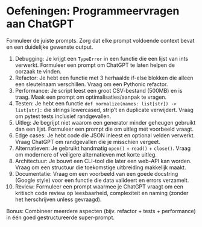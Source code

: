 # Oefeningen: Programmeervragen aan ChatGPT

Formuleer de juiste prompts. Zorg dat elke prompt voldoende context bevat en een duidelijke gewenste output.

1. Debugging: Je krijgt een `TypeError` in een functie die een lijst van ints verwerkt. Formuleer een prompt om ChatGPT te laten helpen de oorzaak te vinden.
2. Refactor: Je hebt een functie met 3 herhaalde if-else blokken die alleen een sleutelnaam verschillen. Vraag om een Pythonic refactor.
3. Performance: Je script leest een groot CSV-bestand (500MB) en is traag. Maak een prompt om optimalisaties/aanpak te vragen.
4. Testen: Je hebt een functie `def normalize(names: list[str]) -> list[str]:` die strings lowercased, strip’t en duplicate verwijdert. Vraag om pytest tests inclusief randgevallen.
5. Uitleg: Je begrijpt niet waarom een generator minder geheugen gebruikt dan een lijst. Formuleer een prompt die om uitleg mét voorbeeld vraagt.
6. Edge cases: Je hebt code die JSON inleest en optional velden verwerkt. Vraag ChatGPT om randgevallen die je misschien vergeet.
7. Alternatieven: Je gebruikt handmatig `open()` + `read()` + `close()`. Vraag om modernere of veiligere alternatieven met korte uitleg.
8. Architectuur: Je bouwt een CLI-tool die later een web-API kan worden. Vraag om een structuur die toekomstige uitbreiding makkelijk maakt.
9. Documentatie: Vraag om een voorbeeld van een goede docstring (Google style) voor een functie die data valideert en errors verzamelt.
10. Review: Formuleer een prompt waarmee je ChatGPT vraagt om een kritisch code review op leesbaarheid, complexiteit en naming (zonder het herschrijven unless gevraagd).

Bonus: Combineer meerdere aspecten (bijv. refactor + tests + performance) in één goed gestructureerde super-prompt.
